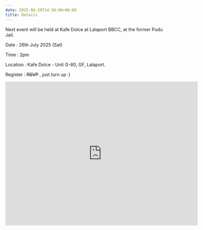 ```yaml
---
date: 2025-06-29T14:50:00+08:00
title: Details
---
```


Next event will be held at Kafe Dolce at Lalaport BBCC, at the former Pudu Jail. 

Date      : 26th July 2025 (Sat)

Time      : 2pm

Location  : Kafe Dolce - Unit G-80, GF, Lalaport. 

Register     : ~~RSVP~~ , just turn up :)

<iframe src="https://www.google.com/maps/embed?pb=!1m18!1m12!1m3!1d3968.5648855944964!2d101.70690162042419!3d3.1395031081531997!2m3!1f0!2f0!3f0!3m2!1i1024!2i768!4f13.1!3m3!1m2!1s0x31cc375fd5ad4677%3A0x5f5fa10f8e938aab!2sKafe%20Dolce!5e0!3m2!1sen!2smy!4v1752657272799!5m2!1sen!2smy" width="600" height="450" style="border:0;" allowfullscreen="" loading="lazy" referrerpolicy="no-referrer-when-downgrade"></iframe>